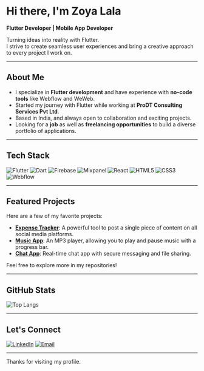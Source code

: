 # Hi there, I'm Zoya Lala  

**Flutter Developer | Mobile App Developer**  

Turning ideas into reality with Flutter.  
I strive to create seamless user experiences and bring a creative approach to every project I work on.  

---

## About Me  

- I specialize in **Flutter development** and have experience with **no-code tools** like Webflow and WeWeb.  
- Started my journey with Flutter while working at **ProDT Consulting Services Pvt Ltd**.  
- Based in India, and always open to collaboration and exciting projects.  
- Looking for a **job** as well as **freelancing opportunities** to build a diverse portfolio of applications.  

---

## Tech Stack  

![Flutter](https://img.shields.io/badge/Flutter-02569B?style=for-the-badge&logo=flutter&logoColor=white)
![Dart](https://img.shields.io/badge/Dart-0175C2?style=for-the-badge&logo=dart&logoColor=white)
![Firebase](https://img.shields.io/badge/Firebase-FFCA28?style=for-the-badge&logo=firebase&logoColor=black)
![Mixpanel](https://img.shields.io/badge/Mixpanel-8816BF?style=for-the-badge&logo=mixpanel&logoColor=white)
![React](https://img.shields.io/badge/React-61DAFB?style=for-the-badge&logo=react&logoColor=black)
![HTML5](https://img.shields.io/badge/HTML5-E34F26?style=for-the-badge&logo=html5&logoColor=white)
![CSS3](https://img.shields.io/badge/CSS3-1572B6?style=for-the-badge&logo=css3&logoColor=white)
![Webflow](https://img.shields.io/badge/Webflow-4353FF?style=for-the-badge&logo=webflow&logoColor=white)

---

## Featured Projects  

Here are a few of my favorite projects:  

- **[Expense Tracker](https://github.com/zoya-lala/Expense-Tracker)**: A powerful tool to post a single piece of content on all social media platforms.  
- **[Music App](https://github.com/zoya-lala/Music-App)**: An MP3 player, allowing you to play and pause music with a progress bar. 
- **[Chat App](https://github.com/zoya-lala/Chat)**: Real-time chat app with secure messaging and file sharing.

Feel free to explore more in my repositories!  

---

## GitHub Stats  

![Top Langs](https://github-readme-stats.vercel.app/api/top-langs/?username=zoya-lala&layout=compact&theme=radical)

---

## Let's Connect  

[![LinkedIn](https://img.shields.io/badge/LinkedIn-0077B5?style=for-the-badge&logo=logmein&logoColor=white)](https://linkedin.com/in/zoya-lala)
[![Email](https://img.shields.io/badge/Email-D14836?style=for-the-badge&logo=gmail&logoColor=white)](mailto:zoya.lala45@gmail.com)  

---

Thanks for visiting my profile.  
